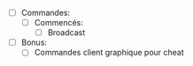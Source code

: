 - [ ] Commandes:
    - [ ] Commencés:
        - [ ] Broadcast

- [ ] Bonus:
    - [ ] Commandes client graphique pour cheat

